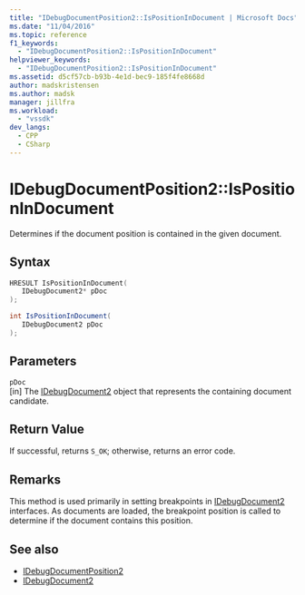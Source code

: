 ```yaml
---
title: "IDebugDocumentPosition2::IsPositionInDocument | Microsoft Docs"
ms.date: "11/04/2016"
ms.topic: reference
f1_keywords:
  - "IDebugDocumentPosition2::IsPositionInDocument"
helpviewer_keywords:
  - "IDebugDocumentPosition2::IsPositionInDocument"
ms.assetid: d5cf57cb-b93b-4e1d-bec9-185f4fe8668d
author: madskristensen
ms.author: madsk
manager: jillfra
ms.workload:
  - "vssdk"
dev_langs:
  - CPP
  - CSharp
---
```

# IDebugDocumentPosition2::IsPositionInDocument
Determines if the document position is contained in the given document.

## Syntax

```cpp
HRESULT IsPositionInDocument( 
   IDebugDocument2* pDoc
);
```

```csharp
int IsPositionInDocument( 
   IDebugDocument2 pDoc
);
```

## Parameters
`pDoc`\
[in] The [IDebugDocument2](../../../extensibility/debugger/reference/idebugdocument2.md) object that represents the containing document candidate.

## Return Value
 If successful, returns `S_OK`; otherwise, returns an error code.

## Remarks
 This method is used primarily in setting breakpoints in [IDebugDocument2](../../../extensibility/debugger/reference/idebugdocument2.md) interfaces. As documents are loaded, the breakpoint position is called to determine if the document contains this position.

## See also
- [IDebugDocumentPosition2](../../../extensibility/debugger/reference/idebugdocumentposition2.md)
- [IDebugDocument2](../../../extensibility/debugger/reference/idebugdocument2.md)